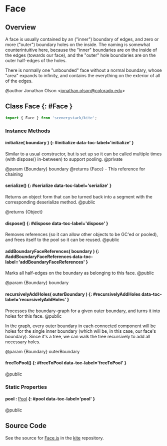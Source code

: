 # Face

## Overview

A face is usually contained by an ("inner") boundary of edges, and zero or more ("outer") boundary holes on the inside.
The naming is somewhat counterintuitive here, because the "inner" boundaries are on the inside of the edges
(towards our face), and the "outer" hole boundaries are on the outer half-edges of the holes.

There is normally one "unbounded" face without a normal boundary, whose "area" expands to infinity, and contains the
everything on the exterior of all of the edges.

@author Jonathan Olson &lt;jonathan.olson@colorado.edu&gt;

## Class Face {: #Face }


```js
import { Face } from 'scenerystack/kite';
```
### Instance Methods

#### initialize( boundary ) {: #initialize data-toc-label='initialize' }

Similar to a usual constructor, but is set up so it can be called multiple times (with dispose() in-between) to
support pooling.
@private

@param {Boundary} boundary
@returns {Face} - This reference for chaining

#### serialize() {: #serialize data-toc-label='serialize' }

Returns an object form that can be turned back into a segment with the corresponding deserialize method.
@public

@returns {Object}

#### dispose() {: #dispose data-toc-label='dispose' }

Removes references (so it can allow other objects to be GC'ed or pooled), and frees itself to the pool so it
can be reused.
@public

#### addBoundaryFaceReferences( boundary ) {: #addBoundaryFaceReferences data-toc-label='addBoundaryFaceReferences' }

Marks all half-edges on the boundary as belonging to this face.
@public

@param {Boundary} boundary

#### recursivelyAddHoles( outerBoundary ) {: #recursivelyAddHoles data-toc-label='recursivelyAddHoles' }

Processes the boundary-graph for a given outer boundary, and turns it into holes for this face.
@public

In the graph, every outer boundary in each connected component will be holes for the single inner boundary
(which will be, in this case, our face's boundary). Since it's a tree, we can walk the tree recursively to add
all necessary holes.

@param {Boundary} outerBoundary

#### freeToPool() {: #freeToPool data-toc-label='freeToPool' }

@public

### Static Properties

#### pool : <span style="font-weight: 400;">[Pool](../phet-core/Pool.md)</span> {: #pool data-toc-label='pool' }

@public



## Source Code

See the source for [Face.js](https://github.com/phetsims/kite/blob/main/js/ops/Face.js) in the [kite](https://github.com/phetsims/kite) repository.
